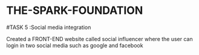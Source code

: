 # THE-SPARK-FOUNDATION
#TASK 5 :Social media integration

Created a FRONT-END website called social influencer
where the user can login in two social media such as google and facebook
